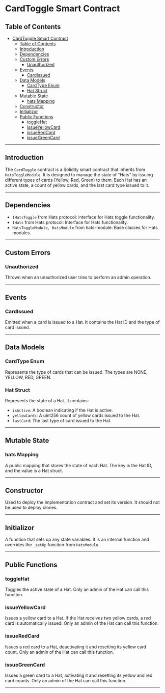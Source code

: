 # CardToggle Smart Contract

## Table of Contents

- [CardToggle Smart Contract](#cardtoggle-smart-contract)
  - [Table of Contents](#table-of-contents)
  - [Introduction](#introduction)
  - [Dependencies](#dependencies)
  - [Custom Errors](#custom-errors)
    - [Unauthorized](#unauthorized)
  - [Events](#events)
    - [CardIssued](#cardissued)
  - [Data Models](#data-models)
    - [CardType Enum](#cardtype-enum)
    - [Hat Struct](#hat-struct)
  - [Mutable State](#mutable-state)
    - [hats Mapping](#hats-mapping)
  - [Constructor](#constructor)
  - [Initializor](#initializor)
  - [Public Functions](#public-functions)
    - [toggleHat](#togglehat)
    - [issueYellowCard](#issueyellowcard)
    - [issueRedCard](#issueredcard)
    - [issueGreenCard](#issuegreencard)

---

## Introduction

The `CardToggle` contract is a Solidity smart contract that inherits from `HatsToggleModule`. It is designed to manage the state of "Hats" by issuing different types of cards (Yellow, Red, Green) to them. Each Hat has an active state, a count of yellow cards, and the last card type issued to it.

---

## Dependencies

- `IHatsToggle` from Hats protocol: Interface for Hats toggle functionality.
- `IHats` from Hats protocol: Interface for Hats functionality.
- `HatsToggleModule, HatsModule` from hats-module: Base classes for Hats modules.

---

## Custom Errors

### Unauthorized

Thrown when an unauthorized user tries to perform an admin operation.

---

## Events

### CardIssued

Emitted when a card is issued to a Hat. It contains the Hat ID and the type of card issued.

---

## Data Models

### CardType Enum

Represents the type of cards that can be issued. The types are NONE, YELLOW, RED, GREEN.

### Hat Struct

Represents the state of a Hat. It contains:

- `isActive`: A boolean indicating if the Hat is active.
- `yellowCards`: A uint256 count of yellow cards issued to the Hat.
- `lastCard`: The last type of card issued to the Hat.

---

## Mutable State

### hats Mapping

A public mapping that stores the state of each Hat. The key is the Hat ID, and the value is a Hat struct.

---

## Constructor

Used to deploy the implementation contract and set its version. It should not be used to deploy clones.

---

## Initializor

A function that sets up any state variables. It is an internal function and overrides the `_setUp` function from `HatsModule`.

---

## Public Functions

### toggleHat

Toggles the active state of a Hat. Only an admin of the Hat can call this function.

### issueYellowCard

Issues a yellow card to a Hat. If the Hat receives two yellow cards, a red card is automatically issued. Only an admin of the Hat can call this function.

### issueRedCard

Issues a red card to a Hat, deactivating it and resetting its yellow card count. Only an admin of the Hat can call this function.

### issueGreenCard

Issues a green card to a Hat, activating it and resetting its yellow and red card counts. Only an admin of the Hat can call this function.

---
